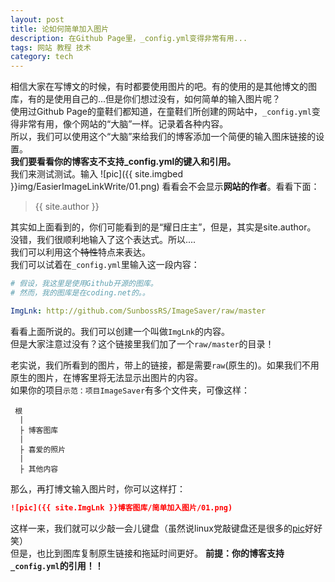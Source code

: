 ```yaml
---
layout: post
title: 论如何简单加入图片
description: 在Github Page里，_config.yml变得非常有用...
tags: 网站 教程 技术
category: tech
---
```


相信大家在写博文的时候，有时都要使用图片的吧。有的使用的是其他博文的图库，有的是使用自己的...但是你们想过没有，如何简单的输入图片呢？  
使用过Github Page的童鞋们都知道，在童鞋们所创建的网站中，`_config.yml`变得非常有用，像个网站的“大脑”一样。记录着各种内容。  
所以，我们可以使用这个“大脑”来给我们的博客添加一个简便的输入图床链接的设置。  
**我们要看看你的博客支不支持_config.yml的键入和引用。**  
我们来测试测试。输入
![pic]({{ site.imgbed }}img/EasierImageLinkWrite/01.png)
看看会不会显示**网站的作者**。看看下面：  
> {{ site.author }}

其实如上面看到的，你们可能看到的是“耀日庄主”，但是，其实是site.author。  
没错，我们很顺利地输入了这个表达式。所以....  
我们可以利用这个~~特性~~特点来表达。  
我们可以试着在`_config.yml`里输入这一段内容：
```yaml
# 假设，我这里是使用Github开源的图库。
# 然而，我的图库是在coding.net的。。

ImgLnk: http://github.com/SunbossRS/ImageSaver/raw/master
```
看看上面所说的。我们可以创建一个叫做`ImgLnk`的内容。  
但是大家注意过没有？这个链接里我们加了一个`raw/master`的目录！  
  
老实说，我们所看到的图片，带上的链接，都是需要`raw`(原生的)。如果我们不用原生的图片，在博客里将无法显示出图片的内容。  
如果你的项目`示范：项目ImageSaver`有多个文件夹，可像这样：
```list
 根
  |
  ├ 博客图库
  |
  ├ 喜爱的照片
  |
  ├ 其他内容
```
那么，再打博文输入图片时，你可以这样打：
```markdown
![pic]({{ site.ImgLnk }}博客图库/简单加入图片/01.png)
```
这样一来，我们就可以少敲一会儿键盘（虽然说linux党敲键盘还是很多的[pic](http://github.com/sunbossrs/blogcommentstore/raw/master/emoji/滑稽.png)好好笑）  
但是，也比到图库复制原生链接和拖延时间更好。
**前提：你的博客支持`_config.yml`的引用！！**
